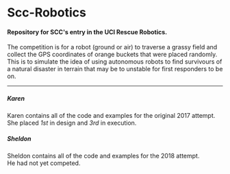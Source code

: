 # Scc-Robotics
#### Repository for SCC's entry in the UCI Rescue Robotics.</br>

The competition is for a robot (ground or air) to traverse a grassy field and collect the GPS coordinates of orange buckets that were placed randomly. This is to simulate the idea of using autonomous robots to find survivours of a natural disaster in terrain that may be to unstable for first responders to be on.

---
##### Karen
Karen contains all of the code and examples for the original 2017 attempt.</br>
She placed *1st* in design and *3rd* in execution.

##### Sheldon
Sheldon contains all of the code and examples for the 2018 attempt.</br>
He had not yet competed.
